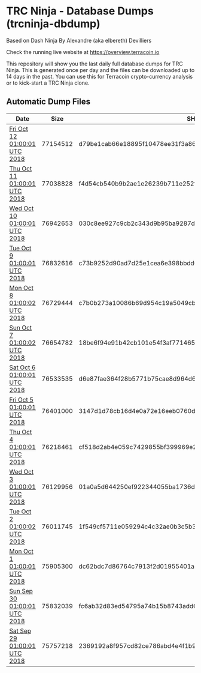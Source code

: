 # TRC Ninja - Database Dumps (trcninja-dbdump)
Based on Dash Ninja By Alexandre (aka elbereth) Devilliers

Check the running live website at https://overview.terracoin.io

This repository will show you the last daily full database dumps for TRC Ninja. This is generated once per day and the files can be downloaded up to 14 days in the past.
You can use this for Terracoin crypto-currency analysis or to kick-start a TRC Ninja clone.


## Automatic Dump Files
| Date | Size | SHA256 |
|--|--|--|
| [Fri Oct 12 01:00:01 UTC 2018](https://transfer.sh/CBonj/trcninja-dbdump-20181012010001.tar.bz2) | 77154512 | d79be1cab66e18895f10478ee31f3a864ff7fecdc18d67529edd2a84864fd639 | 
| [Thu Oct 11 01:00:01 UTC 2018]() | 77038828 | f4d54cb540b9b2ae1e26239b711e252f4b520465f2944f3a9850d8d43926739e | 
| [Wed Oct 10 01:00:01 UTC 2018](https://transfer.sh/13l0GG/trcninja-dbdump-20181010010001.tar.bz2) | 76942653 | 030c8ee927c9cb2c343d9b95ba9287d92a6b66e823b04e0d22d28555a1c03b54 | 
| [Tue Oct  9 01:00:01 UTC 2018](https://transfer.sh/b1buD/trcninja-dbdump-20181009010001.tar.bz2) | 76832616 | c73b9252d90ad7d25e1cea6e398bbdd02863a21d72c359858a03975a1b0cda2b | 
| [Mon Oct  8 01:00:02 UTC 2018](https://transfer.sh/uHUk3/trcninja-dbdump-20181008010002.tar.bz2) | 76729444 | c7b0b273a10086b69d954c19a5049cbd98bd6573804caef5f5421c4550777ad2 | 
| [Sun Oct  7 01:00:02 UTC 2018](https://transfer.sh/N1qWL/trcninja-dbdump-20181007010002.tar.bz2) | 76654782 | 18be6f94e91b42cb101e54f3af77146519aacebacaf5e8f59e82a5b0818c10ba | 
| [Sat Oct  6 01:00:01 UTC 2018](https://transfer.sh/prHe3/trcninja-dbdump-20181006010001.tar.bz2) | 76533535 | d6e87fae364f28b5771b75cae8d964d6cf99b2e0b682ff1919287572bb70d0d8 | 
| [Fri Oct  5 01:00:01 UTC 2018](https://transfer.sh/15ZsBz/trcninja-dbdump-20181005010001.tar.bz2) | 76401000 | 3147d1d78cb16d4e0a72e16eeb0760d2e4c62621809ebd30859f2288a6de8f7d | 
| [Thu Oct  4 01:00:01 UTC 2018](https://transfer.sh/V2cBT/trcninja-dbdump-20181004010001.tar.bz2) | 76218461 | cf518d2ab4e059c7429855bf399969e2e94dfe6a245cf32021c56c849faf7231 | 
| [Wed Oct  3 01:00:01 UTC 2018](https://transfer.sh/IEo1D/trcninja-dbdump-20181003010001.tar.bz2) | 76129956 | 01a0a5d644250ef922344055ba1736dce83987bd636e5815dc96bd475ad032c9 | 
| [Tue Oct  2 01:00:02 UTC 2018](https://transfer.sh/qOhiA/trcninja-dbdump-20181002010001.tar.bz2) | 76011745 | 1f549cf5711e059294c4c32ae0b3c5b374bf4301f24d25e851cfbbc5f2d82dab | 
| [Mon Oct  1 01:00:01 UTC 2018](https://transfer.sh/16kVsh/trcninja-dbdump-20181001010001.tar.bz2) | 75905300 | dc62bdc7d86764c7913f2d01955401a9d0b8ee99cd8ecb0e339c3d904eb10189 | 
| [Sun Sep 30 01:00:01 UTC 2018](https://transfer.sh/TzFVh/trcninja-dbdump-20180930010001.tar.bz2) | 75832039 | fc6ab32d83ed54795a74b15b8743add60dc1ad176fe3c65befcb26fc4d92583f | 
| [Sat Sep 29 01:00:01 UTC 2018](https://transfer.sh/M9pOl/trcninja-dbdump-20180929010001.tar.bz2) | 75757218 | 2369192a8f957cd82ce786abd4e4f1b966a1e13ec43d3892baffcd856be86674 | 
